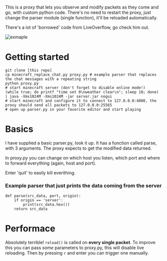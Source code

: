 This is a proxy that lets you observe and modify packets as they come and go, with custom python code. There's no need to restart the proxy, just change the parser module (single function), it'll be reloaded automatically.

There's a lot of 'borrowed' code from LiveOverflow, go check him out.

![exmaple](https://cukii.me/stjo/other/mc_proxy_chat_1.png)

# Getting started
```
git clone [this repo]
cp minecraft_replace_chat.py proxy.py # example parser that replaces the chat messages with a repeating string
python proxy.py
# start minecraft server (don't forget to disable online mode!)
(while true; do printf "time set 0\nweather clear\n"; sleep 10; done) | java -Xmx1024M -Xms1024M -jar server.jar nogui
# start minecraft and configure it to connect to 127.0.0.0:4000, the proxy should send all packets to 127.0.0.0:25565
# open up parser.py in your favorite editor and start playing
```

# Basics
I have supplied a basic parser.py, look it up. It has a function called parse, with 3 arguments. The proxy expects to get the modified data returned.

In proxy.py you can change on which host you listen, which port and where to forward everything (again, host and port).

Enter 'quit' to easily kill everithing.

### Example parser that just prints the data coming from the server
```
def parse(src_data, port, origin):
    if origin == 'server':
        print(src_data.hex())
    return src_data
```

# Performace
Absolutely terrible! `reload()` is called on **every single packet**. To improve this you can pass *some* parameters to proxy.py, this will disable live reloading. Then by pressing `r` and enter you can trigger one manually.
